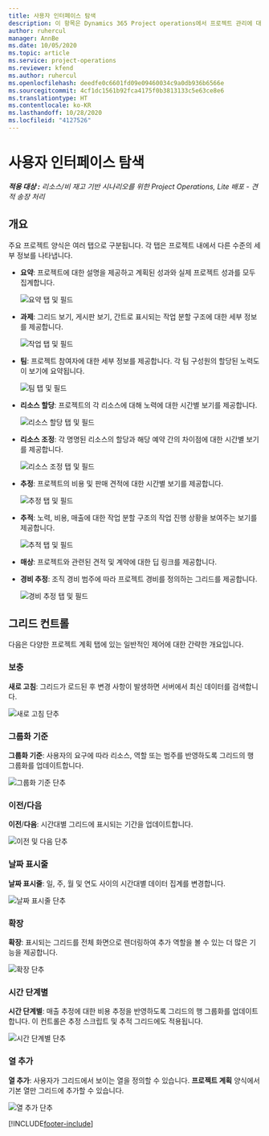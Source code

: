```yaml
---
title: 사용자 인터페이스 탐색
description: 이 항목은 Dynamics 365 Project operations에서 프로젝트 관리에 대한 정보를 제공합니다.
author: ruhercul
manager: AnnBe
ms.date: 10/05/2020
ms.topic: article
ms.service: project-operations
ms.reviewer: kfend
ms.author: ruhercul
ms.openlocfilehash: deedfe0c6601fd09e09460034c9a0db936b6566e
ms.sourcegitcommit: 4cf1dc1561b92fca4175f0b3813133c5e63ce8e6
ms.translationtype: HT
ms.contentlocale: ko-KR
ms.lasthandoff: 10/28/2020
ms.locfileid: "4127526"
---
```

# <a name="navigating-the-user-interface"></a>사용자 인터페이스 탐색

_**적용 대상 :** 리소스/비 재고 기반 시나리오를 위한 Project Operations, Lite 배포 - 견적 송장 처리_

## <a name="overview"></a>개요

주요 프로젝트 양식은 여러 탭으로 구분됩니다. 각 탭은 프로젝트 내에서 다른 수준의 세부 정보를 나타냅니다.

- **요약**: 프로젝트에 대한 설명을 제공하고 계획된 성과와 실제 프로젝트 성과를 모두 집계합니다.

    ![요약 탭 및 필드](media/navigation7.png)

- **과제**: 그리드 보기, 게시판 보기, 간트로 표시되는 작업 분할 구조에 대한 세부 정보를 제공합니다.

    ![작업 탭 및 필드](media/navigation8.png)

- **팀**: 프로젝트 참여자에 대한 세부 정보를 제공합니다. 각 팀 구성원의 할당된 노력도 이 보기에 요약됩니다.

    ![팀 탭 및 필드](media/navigation9.png)

- **리소스 할당**: 프로젝트의 각 리소스에 대해 노력에 대한 시간별 보기를 제공합니다.

    ![리소스 할당 탭 및 필드](media/navigation10.png)

- **리소스 조정**: 각 명명된 리소스의 할당과 해당 예약 간의 차이점에 대한 시간별 보기를 제공합니다.

    ![리소스 조정 탭 및 필드](media/navigation11.png)

- **추정**: 프로젝트의 비용 및 판매 견적에 대한 시간별 보기를 제공합니다.

    ![추정 탭 및 필드](media/navigation12.png)

- **추적**: 노력, 비용, 매출에 대한 작업 분할 구조의 작업 진행 상황을 보여주는 보기를 제공합니다.

    ![추적 탭 및 필드](media/navigation13.png)

- **매상**: 프로젝트와 관련된 견적 및 계약에 대한 딥 링크를 제공합니다.

- **경비 추정**: 조직 경비 범주에 따라 프로젝트 경비를 정의하는 그리드를 제공합니다.

    ![경비 추정 탭 및 필드](media/navigation14.png)

## <a name="grid-controls"></a>그리드 컨트롤

다음은 다양한 프로젝트 계획 탭에 있는 일반적인 제어에 대한 간략한 개요입니다.

### <a name="refresh"></a>보충

**새로 고침**: 그리드가 로드된 후 변경 사항이 발생하면 서버에서 최신 데이터를 검색합니다.

![새로 고침 단추](media/navigation7.png)

### <a name="group-by"></a>그룹화 기준

**그룹화 기준**: 사용자의 요구에 따라 리소스, 역할 또는 범주를 반영하도록 그리드의 행 그룹화를 업데이트합니다.

![그룹화 기준 단추](media/navigation6.png)

### <a name="previousnext"></a>이전/다음

**이전**/**다음**: 시간대별 그리드에 표시되는 기간을 업데이트합니다.

![이전 및 다음 단추](media/navigation2.png)

### <a name="timescale"></a>날짜 표시줄

**날짜 표시줄**: 일, 주, 월 및 연도 사이의 시간대별 데이터 집계를 변경합니다.

![날짜 표시줄 단추](media/navigation3.png)

### <a name="expand"></a>확장

**확장**: 표시되는 그리드를 전체 화면으로 렌더링하여 추가 역할을 볼 수 있는 더 많은 기능을 제공합니다.

![확장 단추](media/navigation4.png)

### <a name="time-phase-by"></a>시간 단계별

**시간 단계별**: 매출 추정에 대한 비용 추정을 반영하도록 그리드의 행 그룹화를 업데이트합니다. 이 컨트롤은 추정 스크립트 및 추적 그리드에도 적용됩니다.

![시간 단계별 단추](media/navigation0.png)

### <a name="add-column"></a>열 추가

**열 추가**: 사용자가 그리드에서 보이는 열을 정의할 수 있습니다. **프로젝트 계획** 양식에서 기본 열만 그리드에 추가할 수 있습니다.

![열 추가 단추](media/navigation5.png)


[!INCLUDE[footer-include](../includes/footer-banner.md)]
